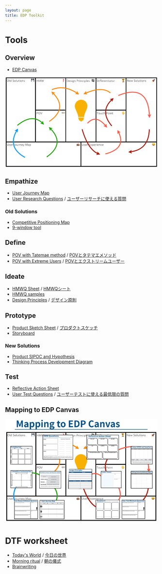 ```yaml
---
layout: page
title: EDP Toolkit
---
```


# Tools

<!-- 2. Customer Forces Canvas
 !-- 3. Tatemaed POV Sheet
 !-- 4. HMW Variations
 !-- 5. SIPOC
 !-- 6. Story Pines Template
 !-- 7. User Test Script -->

## Overview

- [EDP Canvas](edp-canvas.pdf)

![EDP Canvas sample](img_edp-canvas-sample.png)


## Empathize

- [User Journey Map](user-journey-map.pdf)
- [User Research Questions](user-research-questions.pdf) / [ユーザーリサーチに使える質問](user-research-questions_ja.pdf)

### Old Solutions
- [Competitive Positioning Map](competitive-positioning-map.pdf)
- [9-window tool](9-window-tool.pdf)

## Define

- [POV with Tatemae method](pov-tatemae_v2.pdf) / [POVとタテマエメソッド](pov-tatemae_ja_v2.pdf)
- [POV with Extreme Users](pov-extreme-users.pdf) / [POVとエクストリームユーザー](pov-extreme-users_ja.pdf)

## Ideate
- [HMWQ Sheet](hmwq.pdf) / [HMWQシート](hmwq_ja.pdf)
- [HMWQ samples](hmwq_samples.pdf)
- [Design Principles](design-principles.pdf) / [デザイン原則](design-principles_ja.pdf)

## Prototype
- [Product Sketch Sheet](product-sketch.pdf) / [プロダクトスケッチ](product-sketch_ja.pdf)
- [Storyboard](storyboard.pdf)

### New Solutions
- [Product SIPOC and Hypothesis](sipoc.pdf)
- [Thinking Process Development Diagram](thinking-process-development-diagram.pdf)

## Test
- [Reflective Action Sheet](reflective-action-sheet.pdf)
- [User Test Questions](user-test-questions.pdf) / [ユーザーテストに使える最低限の質問](user-test-questions_ja.pdf)

## Mapping to EDP Canvas
![EDP Canvas mapping](img_edp-canvas-mapping.png)

# DTF worksheet

- [Today's World](todays-world.pdf) / [今日の世界](todays-world_ja.pdf)
- [Morning ritual](morning-ritual.pdf) / [朝の儀式](morning-ritual_ja.pdf)
- [Brainwriting](brainwriting.pdf)
